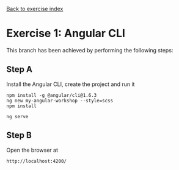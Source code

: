 [Back to exercise index](https://github.com/aperto-frontend/angular-workshop#angular-workshop)

# Exercise 1: Angular CLI

This branch has been achieved by performing the following steps:

## Step A

Install the Angular CLI, create the project and run it

```
npm install -g @angular/cli@1.6.3
ng new my-angular-workshop --style=scss
npm install

ng serve
```

## Step B

Open the browser at

```
http://localhost:4200/
```
